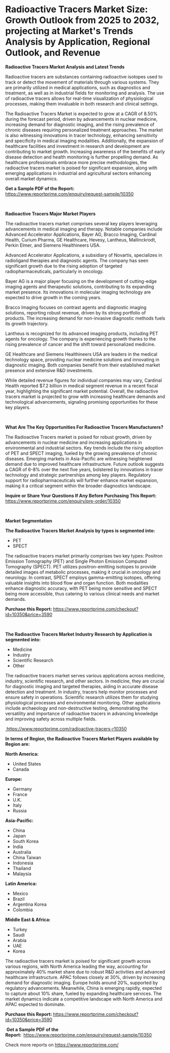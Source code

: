 <p><h1>Radioactive Tracers Market Size: Growth Outlook from 2025 to 2032, projecting at Market's Trends Analysis by Application, Regional Outlook, and Revenue</h1></p><p><strong>Radioactive Tracers Market Analysis and Latest Trends</strong></p>
<p><p>Radioactive tracers are substances containing radioactive isotopes used to track or detect the movement of materials through various systems. They are primarily utilized in medical applications, such as diagnostics and treatment, as well as in industrial fields for monitoring and analysis. The use of radioactive tracers allows for real-time visualization of physiological processes, making them invaluable in both research and clinical settings.</p><p>The Radioactive Tracers Market is expected to grow at a CAGR of 8.50% during the forecast period, driven by advancements in nuclear medicine, increasing demand for diagnostic imaging, and the rising prevalence of chronic diseases requiring personalized treatment approaches. The market is also witnessing innovations in tracer technology, enhancing sensitivity and specificity in medical imaging modalities. Additionally, the expansion of healthcare facilities and investment in research and development are contributing to market growth. Increasing awareness of the benefits of early disease detection and health monitoring is further propelling demand. As healthcare professionals embrace more precise methodologies, the radioactive tracers market is poised for significant expansion, along with emerging applications in industrial and agricultural sectors enhancing overall market dynamics.</p></p>
<p><strong>Get a Sample PDF of the Report:&nbsp;</strong> <a href="https://www.reportprime.com/enquiry/request-sample/10350?utm_campaign=2007&utm_medium=2&utm_source=Github&utm_content=ia&utm_term=20032025&utm_id=radioactive-tracers">https://www.reportprime.com/enquiry/request-sample/10350</a></p>
<p>&nbsp;</p>
<p><strong>Radioactive Tracers Major Market Players</strong></p>
<p><p>The radioactive tracers market comprises several key players leveraging advancements in medical imaging and therapy. Notable companies include Advanced Accelerator Applications, Bayer AG, Bracco Imaging, Cardinal Health, Curium Pharma, GE Healthcare, Hevesy, Lantheus, Mallinckrodt, Perkin Elmer, and Siemens Healthineers USA.</p><p>Advanced Accelerator Applications, a subsidiary of Novartis, specializes in radioligand therapies and diagnostic agents. The company has seen significant growth due to the rising adoption of targeted radiopharmaceuticals, particularly in oncology.</p><p>Bayer AG is a major player focusing on the development of cutting-edge imaging agents and therapeutic solutions, contributing to its expanding market presence. Its innovations in molecular imaging technology are expected to drive growth in the coming years.</p><p>Bracco Imaging focuses on contrast agents and diagnostic imaging solutions, reporting robust revenue, driven by its strong portfolio of products. The increasing demand for non-invasive diagnostic methods fuels its growth trajectory.</p><p>Lantheus is recognized for its advanced imaging products, including PET agents for oncology. The company is experiencing growth thanks to the rising prevalence of cancer and the shift toward personalized medicine.</p><p>GE Healthcare and Siemens Healthineers USA are leaders in the medical technology space, providing nuclear medicine solutions and innovating in diagnostic imaging. Both companies benefit from their established market presence and extensive R&D investments.</p><p>While detailed revenue figures for individual companies may vary, Cardinal Health reported $7.2 billion in medical segment revenue in a recent fiscal year, highlighting the significant market potential. Overall, the radioactive tracers market is projected to grow with increasing healthcare demands and technological advancements, signaling promising opportunities for these key players.</p></p>
<p>&nbsp;</p>
<p><strong>What Are The Key Opportunities For Radioactive Tracers Manufacturers?</strong></p>
<p><p>The Radioactive Tracers market is poised for robust growth, driven by advancements in nuclear medicine and increasing applications in environmental and industrial sectors. Key trends include the rising adoption of PET and SPECT imaging, fueled by the growing prevalence of chronic diseases. Emerging markets in Asia-Pacific are witnessing heightened demand due to improved healthcare infrastructure. Future outlook suggests a CAGR of 6-8% over the next five years, bolstered by innovations in tracer technology and strategic partnerships among key players. Regulatory support for radiopharmaceuticals will further enhance market expansion, making it a critical segment within the broader diagnostics landscape.</p></p>
<p><strong>Inquire or Share Your Questions If Any Before Purchasing This Report:</strong> <a href="https://www.reportprime.com/enquiry/pre-order/10350?utm_campaign=2007&utm_medium=2&utm_source=Github&utm_content=ia&utm_term=20032025&utm_id=radioactive-tracers">https://www.reportprime.com/enquiry/pre-order/10350</a></p>
<p>&nbsp;</p>
<p><strong>Market Segmentation</strong></p>
<p><strong>The Radioactive Tracers Market Analysis by types is segmented into:</strong></p>
<p><ul><li>PET</li><li>SPECT</li></ul></p>
<p><p>The radioactive tracers market primarily comprises two key types: Positron Emission Tomography (PET) and Single Photon Emission Computed Tomography (SPECT). PET utilizes positron-emitting isotopes to provide detailed images of metabolic processes, making it crucial in oncology and neurology. In contrast, SPECT employs gamma-emitting isotopes, offering valuable insights into blood flow and organ function. Both modalities enhance diagnostic accuracy, with PET being more sensitive and SPECT being more accessible, thus catering to various clinical needs and market demands.</p></p>
<p><strong>Purchase this Report:&nbsp;</strong><a href="https://www.reportprime.com/checkout?id=10350&price=3590&utm_campaign=2007&utm_medium=2&utm_source=Github&utm_content=ia&utm_term=20032025&utm_id=radioactive-tracers">https://www.reportprime.com/checkout?id=10350&price=3590</a></p>
<p>&nbsp;</p>
<p><strong>The Radioactive Tracers Market Industry Research by Application is segmented into:</strong></p>
<p><ul><li>Medicine</li><li>Industry</li><li>Scientific Research</li><li>Other</li></ul></p>
<p><p>The radioactive tracers market serves various applications across medicine, industry, scientific research, and other sectors. In medicine, they are crucial for diagnostic imaging and targeted therapies, aiding in accurate disease detection and treatment. In industry, tracers help monitor processes and ensure safety in operations. Scientific research utilizes them for studying physiological processes and environmental monitoring. Other applications include archaeology and non-destructive testing, demonstrating the versatility and importance of radioactive tracers in advancing knowledge and improving safety across multiple fields.</p></p>
<p><a href="https://www.reportprime.com/radioactive-tracers-r10350?utm_campaign=2007&utm_medium=2&utm_source=Github&utm_content=ia&utm_term=20032025&utm_id=radioactive-tracers">&nbsp;https://www.reportprime.com/radioactive-tracers-r10350</a></p>
<p><strong>In terms of Region, the Radioactive Tracers Market Players available by Region are:</strong></p>
<p>
    <p> <strong> North America: </strong>
        <ul>
            <li>United States</li>
            <li>Canada</li>
        </ul>
        </p> 
    <p> <strong> Europe: </strong>
        <ul>
            <li>Germany</li>
            <li>France</li>
            <li>U.K.</li>
            <li>Italy</li>
            <li>Russia</li>
        </ul>
        </p> 
    <p> <strong> Asia-Pacific: </strong>
        <ul>
            <li>China</li>
            <li>Japan</li>
            <li>South Korea</li>
            <li>India</li>
            <li>Australia</li>
            <li>China Taiwan</li>
            <li>Indonesia</li>
            <li>Thailand</li>
            <li>Malaysia</li>
        </ul>
        </p> 
    <p> <strong> Latin America: </strong>
        <ul>
            <li>Mexico</li>
            <li>Brazil</li>
            <li>Argentina Korea</li>
            <li>Colombia</li>
        </ul>
        </p> 
    <p> <strong> Middle East & Africa: </strong>
        <ul>
            <li>Turkey</li>
            <li>Saudi</li>
            <li>Arabia</li>
            <li>UAE</li>
            <li>Korea</li>
        </ul>
    </p>
    </p>
<p><p>The radioactive tracers market is poised for significant growth across various regions, with North America leading the way, accounting for approximately 40% market share due to robust R&D activities and advanced healthcare infrastructure. APAC follows closely at 30%, driven by increasing demand for diagnostic imaging. Europe holds around 20%, supported by regulatory advancements. Meanwhile, China is emerging rapidly, expected to capture about 10% share, fueled by expanding healthcare services. The market dynamics indicate a competitive landscape with North America and APAC expected to dominate.</p></p>
<p><strong>Purchase this Report: </strong><a href="https://www.reportprime.com/checkout?id=10350&price=3590&utm_campaign=2007&utm_medium=2&utm_source=Github&utm_content=ia&utm_term=20032025&utm_id=radioactive-tracers">https://www.reportprime.com/checkout?id=10350&price=3590</a></p>
<p>&nbsp;<strong>Get a Sample PDF of the Report:&nbsp;&nbsp;</strong><a href="https://www.reportprime.com/enquiry/request-sample/10350?utm_campaign=2007&utm_medium=2&utm_source=Github&utm_content=ia&utm_term=20032025&utm_id=radioactive-tracers">https://www.reportprime.com/enquiry/request-sample/10350</a></p>
<p><strong></strong></p>
<p>Check more reports on <a href="https://www.reportprime.com/?utm_campaign=2007&utm_medium=2&utm_source=Github&utm_content=ia&utm_term=20032025&utm_id=radioactive-tracers">https://www.reportprime.com/</a></p>